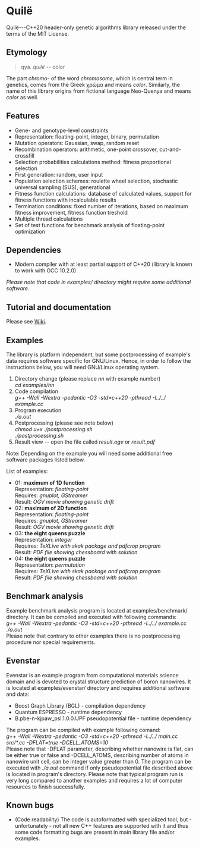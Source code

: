 # Quilë
Quilë---C++20 header-only genetic algorithms library released under the terms
of the MIT License.

## Etymology
> qya. *quilë* -- color

The part *chromo-* of the word *chromosome*, which is central term in genetics,
comes from the Greek χρῶμα and means *color*. Similarly, the name of this
library origins from fictional language Neo-Quenya and means *color* as well.

## Features
- Gene- and genotype-level constraints
- Representation: floating-point, integer, binary, permutation
- Mutation operators: Gaussian, swap, random reset
- Recombination operators: arithmetic, one-point crossover, cut-and-crossfill
- Selection probabilities calculations method: fitness proportional selection
- First generation: random, user input
- Population selection schemes: roulette wheel selection, stochastic universal
  sampling (SUS), generational
- Fitness function calculations: database of calculated values, support for
  fitness functions with incalculable results
- Termination conditions: fixed number of iterations, based on maximum fitness
  improvement, fitness function treshold
- Multiple thread calculations
- Set of test functions for benchmark analysis of floating-point optimization

## Dependencies
- Modern compiler with at least partial support of C++20 (library is known to
  work with GCC 10.2.0)

*Please note that code in examples/ directory might require some additional
software.*

## Tutorial and documentation
Please see [Wiki](https://github.com/ttarkowski/quile/wiki).

## Examples
The library is platform independent, but some postprocessing of example's data
requires software specific for GNU/Linux. Hence, in order to follow the
instructions below, you will need GNU/Linux operating system.

1. Directory change (please replace *nn* with example number)  
    *cd examples/nn*
2. Code compilation  
    *g++ -Wall -Wextra -pedantic -O3 -std=c++20 -pthread -I../../ example.cc*
3. Program execution  
    *./a.out*
4. Postprocessing (please see note below)  
    *chmod u+x ./postprocessing.sh*  
    *./postprocessing.sh*
5. Result view -- open the file called *result.ogv* or *result.pdf*

Note: Depending on the example you will need some additional free software
packages listed below.

List of examples:

- 01: **maximum of 1D function**  
Representation: *floating-point*  
Requires: *gnuplot, GStreamer*  
Result: *OGV movie showing genetic drift*
- 02: **maximum of 2D function**  
Representation: *floating-point*  
Requires: *gnuplot, GStreamer*  
Result: *OGV movie showing genetic drift*
- 03: **the eight queens puzzle**  
Representation: *integer*  
Requires: *TeXLive with skak package and pdfcrop program*  
Result: *PDF file showing chessboard with solution*
- 04: **the eight queens puzzle**  
Representation: *permutation*  
Requires: *TeXLive with skak package and pdfcrop program*  
Result: *PDF file showing chessboard with solution*

## Benchmark analysis
Example benchmark analysis program is located at examples/benchmark/ directory.
It can be compiled and executed with following commands:  
    *g++ -Wall -Wextra -pedantic -O3 -std=c++20 -pthread -I../../ example.cc*  
    *./a.out*  
Please note that contrary to other examples there is no postprocessing procedure
nor special requirements.

## Evenstar
Evenstar is an example program from computational materials science domain and
is devoted to crystal structure prediction of boron nanowires. It is located at
examples/evenstar/ directory and requires additional software and data:  

- Boost Graph Library (BGL) - compilation dependency
- Quantum ESPRESSO - runtime dependency
- B.pbe-n-kjpaw_psl.1.0.0.UPF pseudopotential file - runtime dependency

The program can be compiled with example following comand:  
    *g++ -Wall -Wextra -pedantic -O3 -std=c++20 -pthread -I../../
    main.cc src/\*.cc -DFLAT=true -DCELL_ATOMS=10*  
Please note that -DFLAT parameter, describing whether nanowire is flat, can be
either true or false and -DCELL_ATOMS, describing number of atoms in nanowire
unit cell, can be integer value greater than 0. The program can be executed with
    *./a.out*
command if only pseudopotential file described above is located in program's
directory. Please note that typical program run is very long compared to another
examples and requires a lot of computer resources to finish successfully.

## Known bugs
- (Code readability) The code is autoformatted with specialized tool, but -
unfortunately - not all new C++ features are supported with it and thus some
code formatting bugs are present in main library file and/or examples.
